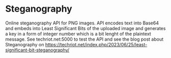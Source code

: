# Steganography
Online steganography API for PNG images. API encodes text into Base64 and embeds into Least Significant Bits of the uploaded image and generates a key in a form of integer number which is a bit lenght of the plaintext message.
See techriot.net:5000 to test the API and see the blog post about Steganography on https://techriot.net/index.php/2023/06/25/least-significant-bit-steganography/
